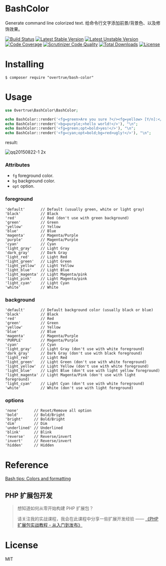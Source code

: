 # BashColor
Generate command line colorized text. 给命令行文字添加前景/背景色、以及修饰效果。

[![Build Status](https://travis-ci.org/overtrue/bash-color.svg?branch=master)](https://travis-ci.org/overtrue/bash-color)
[![Latest Stable Version](https://poser.pugx.org/overtrue/bash-color/v/stable.svg)](https://packagist.org/packages/overtrue/bash-color)
[![Latest Unstable Version](https://poser.pugx.org/overtrue/bash-color/v/unstable.svg)](https://packagist.org/packages/overtrue/bash-color)
[![Code Coverage](https://scrutinizer-ci.com/g/overtrue/bash-color/badges/coverage.png?b=master)](https://scrutinizer-ci.com/g/overtrue/bash-color/?branch=master)
[![Scrutinizer Code Quality](https://scrutinizer-ci.com/g/overtrue/bash-color/badges/quality-score.png?b=master)](https://scrutinizer-ci.com/g/overtrue/bash-color/?branch=master)
[![Total Downloads](https://poser.pugx.org/overtrue/bash-color/downloads)](https://packagist.org/packages/overtrue/bash-color)
[![License](https://poser.pugx.org/overtrue/bash-color/license)](https://packagist.org/packages/overtrue/bash-color)

# Installing

```shell
$ composer require "overtrue/bash-color"
```

# Usage

```php
use Overtrue\BashColor\BashColor;

echo BashColor::render('<fg=green>Are you sure ?</><fg=yellow> [Y/n]:</>'), "\n";
echo BashColor::render('<bg=purple;>hello world!</>'), "\n";
echo BashColor::render('<fg=green;opt=bold>yes!</>'), "\n";
echo BashColor::render('<fg=cyan;opt=bold;bg=red>ugly!</>'), "\n";

```
result:

![qq20150822-1 2x](https://cloud.githubusercontent.com/assets/1472352/9413936/9decd54a-4867-11e5-8d0b-1d27da954cc3.jpg)

### Attributes

- `fg` foreground color.
- `bg` background color.
- `opt` option.

### foreground

```
'default'       // Default (usually green, white or light gray)
'black'         // Black
'red'           // Red (don't use with green background)
'green'         // Green
'yellow'        // Yellow
'blue'          // Blue
'magenta'       // Magenta/Purple
'purple'        // Magenta/Purple
'cyan'          // Cyan
'light_gray'    // Light Gray
'dark_gray'     // Dark Gray
'light_red'     // Light Red
'light_green'   // Light Green
'light_yellow'  // Light Yellow
'light_blue'    // Light Blue
'light_magenta' // Light Magenta/pink
'light_pink'    // Light Magenta/pink
'light_cyan'    // Light Cyan
'white'         // White
```
### background

```
'default'       // Default background color (usually black or blue)
'black'         // Black
'red'           // Red
'green'         // Green
'yellow'        // Yellow
'blue'          // Blue
'magenta'       // Magenta/Purple
'PURPLE'        // Magenta/Purple
'cyan'          // Cyan
'light_gray'    // Light Gray (don't use with white foreground)
'dark_gray'     // Dark Gray (don't use with black foreground)
'light_red'     // Light Red
'light_green'   // Light Green (don't use with white foreground)
'light_yellow'  // Light Yellow (don't use with white foreground)
'light_blue'    // Light Blue (don't use with light yellow foreground)
'light_magenta' // Light Magenta/Pink (don't use with light foreground)
'light_cyan'    // Light Cyan (don't use with white foreground)
'white'         // White (don't use with light foreground)
```

### options

```
'none'       // Reset/Remove all option
'bold'       // Bold/Bright
'bright'     // Bold/Bright
'dim'        // Dim
'underlined' // Underlined
'blink'      // Blink
'reverse'    // Reverse/invert
'invert'     // Reverse/invert
'hidden'     // Hidden
```

# Reference

[Bash tips: Colors and formatting](http://misc.flogisoft.com/bash/tip_colors_and_formatting)

## PHP 扩展包开发

> 想知道如何从零开始构建 PHP 扩展包？
>
> 请关注我的实战课程，我会在此课程中分享一些扩展开发经验 —— [《PHP 扩展包实战教程 - 从入门到发布》](https://learnku.com/courses/creating-package)

# License

MIT
